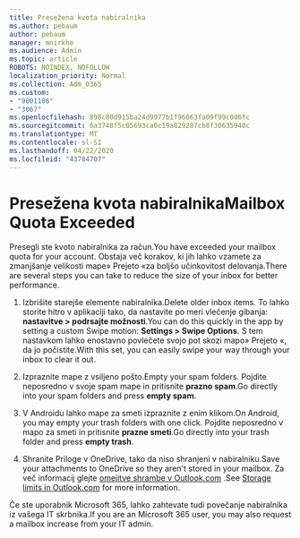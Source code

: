 ```yaml
---
title: Presežena kvota nabiralnika
ms.author: pebaum
author: pebaum
manager: mnirkhe
ms.audience: Admin
ms.topic: article
ROBOTS: NOINDEX, NOFOLLOW
localization_priority: Normal
ms.collection: Adm_O365
ms.custom:
- "9001106"
- "3067"
ms.openlocfilehash: 898c80d915ba24d9977b1f96063fa09f99c006fc
ms.sourcegitcommit: 6a3748f5c05693ca0c19a829287cb8f30635940c
ms.translationtype: MT
ms.contentlocale: sl-SI
ms.lasthandoff: 04/22/2020
ms.locfileid: "43784707"
---
```

# <a name="mailbox-quota-exceeded"></a><span data-ttu-id="6415d-102">Presežena kvota nabiralnika</span><span class="sxs-lookup"><span data-stu-id="6415d-102">Mailbox Quota Exceeded</span></span>

<span data-ttu-id="6415d-103">Presegli ste kvoto nabiralnika za račun.</span><span class="sxs-lookup"><span data-stu-id="6415d-103">You have exceeded your mailbox quota for your account.</span></span> <span data-ttu-id="6415d-104">Obstaja več korakov, ki jih lahko vzamete za zmanjšanje velikosti mape» Prejeto «za boljšo učinkovitost delovanja.</span><span class="sxs-lookup"><span data-stu-id="6415d-104">There are several steps you can take to reduce the size of your inbox for better performance.</span></span>

1. <span data-ttu-id="6415d-105">Izbrišite starejše elemente nabiralnika.</span><span class="sxs-lookup"><span data-stu-id="6415d-105">Delete older inbox items.</span></span> <span data-ttu-id="6415d-106">To lahko storite hitro v aplikaciji tako, da nastavite po meri vlečenje gibanja: **nastavitve > podrsajte možnosti**.</span><span class="sxs-lookup"><span data-stu-id="6415d-106">You can do this quickly in the app by setting a custom Swipe motion: **Settings > Swipe Options**.</span></span> <span data-ttu-id="6415d-107">S tem nastavkom lahko enostavno povlečete svojo pot skozi mapo» Prejeto «, da jo počistite.</span><span class="sxs-lookup"><span data-stu-id="6415d-107">With this set, you can easily swipe your way through your inbox to clear it out.</span></span>

2. <span data-ttu-id="6415d-108">Izpraznite mape z vsiljeno pošto.</span><span class="sxs-lookup"><span data-stu-id="6415d-108">Empty your spam folders.</span></span> <span data-ttu-id="6415d-109">Pojdite neposredno v svoje spam mape in pritisnite **prazno spam**.</span><span class="sxs-lookup"><span data-stu-id="6415d-109">Go directly into your spam folders and press **empty spam**.</span></span>

3. <span data-ttu-id="6415d-110">V Androidu lahko mape za smeti izpraznite z enim klikom.</span><span class="sxs-lookup"><span data-stu-id="6415d-110">On Android, you may empty your trash folders with one click.</span></span> <span data-ttu-id="6415d-111">Pojdite neposredno v mapo za smeti in pritisnite **prazne smeti**.</span><span class="sxs-lookup"><span data-stu-id="6415d-111">Go directly into your trash folder and press **empty trash**.</span></span> 

4. <span data-ttu-id="6415d-112">Shranite Priloge v OneDrive, tako da niso shranjeni v nabiralniku.</span><span class="sxs-lookup"><span data-stu-id="6415d-112">Save your attachments to OneDrive so they aren't stored in your mailbox.</span></span> <span data-ttu-id="6415d-113">Za več informacij glejte [omejitve shrambe v Outlook.com](https://support.office.com/article/storage-limits-in-outlook-com-7ac99134-69e5-4619-ac0b-2d313bba5e9e) .</span><span class="sxs-lookup"><span data-stu-id="6415d-113">See [Storage limits in Outlook.com](https://support.office.com/article/storage-limits-in-outlook-com-7ac99134-69e5-4619-ac0b-2d313bba5e9e) for more information.</span></span> 

<span data-ttu-id="6415d-114">Če ste uporabnik Microsoft 365, lahko zahtevate tudi povečanje nabiralnika iz vašega IT skrbnika.</span><span class="sxs-lookup"><span data-stu-id="6415d-114">If you are an Microsoft 365 user, you may also request a mailbox increase from your IT admin.</span></span>